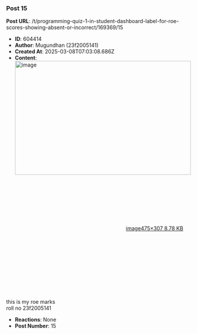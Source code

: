 ### Post 15
**Post URL**: /t/programming-quiz-1-in-student-dashboard-label-for-roe-scores-showing-absent-or-incorrect/169369/15
- **ID**: 604414
- **Author**: Mugundhan (23f2005141)
- **Created At**: 2025-03-08T07:03:08.686Z
- **Content**:  
  <div class="lightbox-wrapper"><a class="lightbox" href="https://europe1.discourse-cdn.com/flex013/uploads/iitm/original/3X/1/6/16e312e0bf3c6a2cfff1f44452360fc1e60bd0d0.png" data-download-href="/uploads/short-url/3gt0tcQ5KtjywGAdqPzBrJuYXu0.png?dl=1" title="image" rel="noopener nofollow ugc"><img src="https://europe1.discourse-cdn.com/flex013/uploads/iitm/original/3X/1/6/16e312e0bf3c6a2cfff1f44452360fc1e60bd0d0.png" alt="image" data-base62-sha1="3gt0tcQ5KtjywGAdqPzBrJuYXu0" width="475" height="307"><div class="meta"><svg class="fa d-icon d-icon-far-image svg-icon" aria-hidden="true"><use href="#far-image"></use></svg><span class="filename">image</span><span class="informations">475×307 8.78 KB</span><svg class="fa d-icon d-icon-discourse-expand svg-icon" aria-hidden="true"><use href="#discourse-expand"></use></svg></div></a></div><br>
this is my roe marks<br>
roll no 23f2005141
- **Reactions**: None
- **Post Number**: 15

